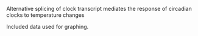 Alternative splicing of clock transcript mediates the response of circadian clocks to temperature changes

Included data used for graphing.
